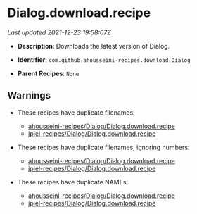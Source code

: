 # Dialog.download.recipe

_Last updated 2021-12-23 19:58:07Z_

- **Description**: Downloads the latest version of Dialog.

- **Identifier**: `com.github.ahousseini-recipes.download.Dialog`

- **Parent Recipes**: `None`

## Warnings

- These recipes have duplicate filenames:
    - [ahousseini-recipes/Dialog/Dialog.download.recipe](/autopkg-dupe-tracker/ahousseini-recipes/Dialog/Dialog.download.recipe)
    - [jpiel-recipes/Dialog/Dialog.download.recipe](/autopkg-dupe-tracker/jpiel-recipes/Dialog/Dialog.download.recipe)

- These recipes have duplicate filenames, ignoring numbers:
    - [ahousseini-recipes/Dialog/Dialog.download.recipe](/autopkg-dupe-tracker/ahousseini-recipes/Dialog/Dialog.download.recipe)
    - [jpiel-recipes/Dialog/Dialog.download.recipe](/autopkg-dupe-tracker/jpiel-recipes/Dialog/Dialog.download.recipe)

- These recipes have duplicate NAMEs:
    - [ahousseini-recipes/Dialog/Dialog.download.recipe](/autopkg-dupe-tracker/ahousseini-recipes/Dialog/Dialog.download.recipe)
    - [jpiel-recipes/Dialog/Dialog.download.recipe](/autopkg-dupe-tracker/jpiel-recipes/Dialog/Dialog.download.recipe)